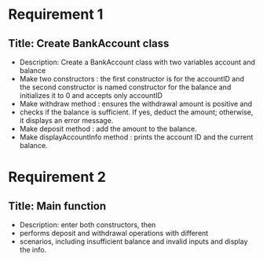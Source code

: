 
# Requirement 1


## Title: Create BankAccount class 

- Description: Create a BankAccount class with two variables account and balance
- Make two constructors : the first constructor is for the accountID and 
the second constructor is named constructor for the balance and initializes it to 0 and accepts only accountID
- Make withdraw method : ensures the withdrawal amount is positive and 
- checks if the balance is sufficient. If yes, deduct the amount; otherwise, it displays an error message.
- Make deposit method : add the amount to the balance.
- Make displayAccountInfo method : prints the account ID and the current balance.
 

# Requirement 2

## Title: Main function 
- Description: enter both constructors, then
- performs deposit and withdrawal operations with different 
- scenarios, including insufficient balance and invalid inputs 
and display the info.